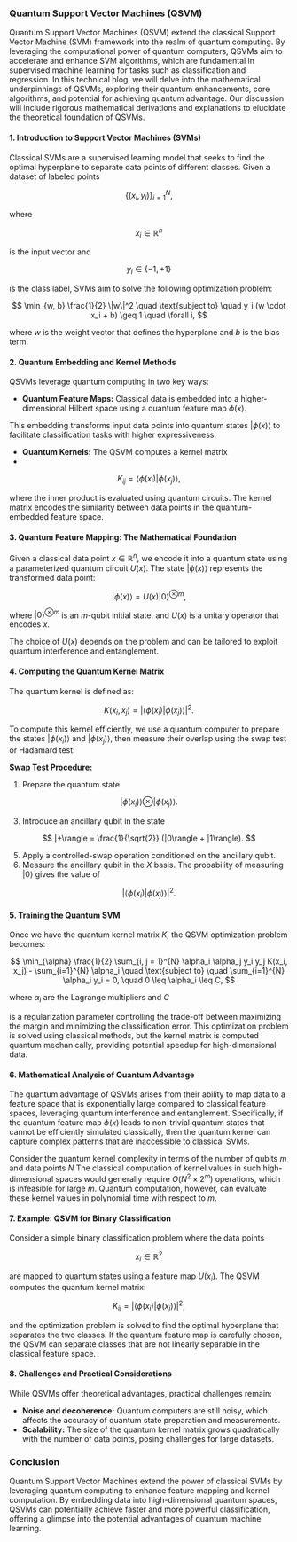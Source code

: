 ### Quantum Support Vector Machines (QSVM)

Quantum Support Vector Machines (QSVM) extend the classical Support Vector Machine (SVM) framework into the realm of quantum computing. By leveraging the computational power of quantum computers, QSVMs aim to accelerate and enhance SVM algorithms, which are fundamental in supervised machine learning for tasks such as classification and regression. In this technical blog, we will delve into the mathematical underpinnings of QSVMs, exploring their quantum enhancements, core algorithms, and potential for achieving quantum advantage. Our discussion will include rigorous mathematical derivations and explanations to elucidate the theoretical foundation of QSVMs.

#### 1. Introduction to Support Vector Machines (SVMs)

Classical SVMs are a supervised learning model that seeks to find the optimal hyperplane to separate data points of different classes. Given a dataset of labeled points  

$$
\{(x_i, y_i)\}_{i=1}^{N},
$$

where

$$
x_i \in \mathbb{R}^n
$$

is the input vector and 

$$
y_i \in \{-1, +1\}
$$

is the class label, SVMs aim to solve the following optimization problem:

$$
\min_{w, b} \frac{1}{2} \|w\|^2 \quad \text{subject to} \quad y_i (w \cdot x_i + b) \geq 1 \quad \forall i,
$$  

where $w$ is the weight vector that defines the hyperplane and $b$ is the bias term.

#### 2. Quantum Embedding and Kernel Methods

QSVMs leverage quantum computing in two key ways:

- **Quantum Feature Maps:** Classical data is embedded into a higher-dimensional Hilbert space using a quantum feature map $\phi(x).$

This embedding transforms input data points into quantum states $|\phi(x)\rangle$ to facilitate classification tasks with higher expressiveness.

- **Quantum Kernels:** The QSVM computes a kernel matrix
- 
$$
K_{ij} = \langle \phi(x_i) | \phi(x_j) \rangle,
$$

where the inner product is evaluated using quantum circuits. The kernel matrix encodes the similarity between data points in the quantum-embedded feature space.

#### 3. Quantum Feature Mapping: The Mathematical Foundation

Given a classical data point  $x \in \mathbb{R}^n,$  we encode it into a quantum state using a parameterized quantum circuit $U(x).$ 
The state $|\phi(x)\rangle$  represents the transformed data point:

$$
|\phi(x)\rangle = U(x)|0\rangle^{\otimes m},
$$  

where  $|0\rangle^{\otimes m}$ is an $m$-qubit initial state, and  $U(x)$ is a unitary operator that encodes $x.$

The choice of $U(x)$ depends on the problem and can be tailored to exploit quantum interference and entanglement.

#### 4. Computing the Quantum Kernel Matrix

The quantum kernel is defined as:

$$
K(x_i, x_j) = |\langle \phi(x_i) | \phi(x_j) \rangle|^2.
$$  

To compute this kernel efficiently, we use a quantum computer to prepare the states  $|\phi(x_i)\rangle$ and $|\phi(x_j)\rangle,$ 
then measure their overlap using the swap test or Hadamard test:

**Swap Test Procedure:**

1. Prepare the quantum state  

$$
|\phi(x_i)\rangle \otimes |\phi(x_j)\rangle.
$$  

3. Introduce an ancillary qubit in the state
   
$$
|+\rangle = \frac{1}{\sqrt{2}} (|0\rangle + |1\rangle).
$$

5. Apply a controlled-swap operation conditioned on the ancillary qubit.
6. Measure the ancillary qubit in the $X$  basis. The probability of measuring $|0\rangle$  gives the value of  

$$
|\langle \phi(x_i) | \phi(x_j) \rangle|^2.
$$  

#### 5. Training the Quantum SVM

Once we have the quantum kernel matrix $K,$  the QSVM optimization problem becomes:

$$
\min_{\alpha} \frac{1}{2} \sum_{i, j = 1}^{N} \alpha_i \alpha_j y_i y_j K(x_i, x_j) - \sum_{i=1}^{N} \alpha_i \quad \text{subject to} \quad \sum_{i=1}^{N} \alpha_i y_i = 0, \quad 0 \leq \alpha_i \leq C,
$$  

where $\alpha_i$ are the Lagrange multipliers and $C$ 

is a regularization parameter controlling the trade-off between maximizing the margin and minimizing the classification error. This optimization problem is solved using classical methods, but the kernel matrix is computed quantum mechanically, providing potential speedup for high-dimensional data.

#### 6. Mathematical Analysis of Quantum Advantage

The quantum advantage of QSVMs arises from their ability to map data to a feature space that is exponentially large compared to classical feature spaces, leveraging quantum interference and entanglement. Specifically, if the quantum feature map  $\phi(x)$  leads to non-trivial quantum states that cannot be efficiently simulated classically, then the quantum kernel can capture complex patterns that are inaccessible to classical SVMs.

Consider the quantum kernel complexity in terms of the number of qubits $m$ and data points $N$ The classical computation of kernel values in such high-dimensional spaces would generally require $O(N^2 \times 2^m)$ operations, which is infeasible for large $m.$ Quantum computation, however, can evaluate these kernel values in polynomial time with respect to $m.$   

#### 7. Example: QSVM for Binary Classification

Consider a simple binary classification problem where the data points  

$$
x_i \in \mathbb{R}^2
$$  

are mapped to quantum states using a feature map  $U(x_i).$ The QSVM computes the quantum kernel matrix:

$$
K_{ij} = |\langle \phi(x_i) | \phi(x_j) \rangle|^2,
$$  

and the optimization problem is solved to find the optimal hyperplane that separates the two classes. If the quantum feature map is carefully chosen, the QSVM can separate classes that are not linearly separable in the classical feature space.

#### 8. Challenges and Practical Considerations

While QSVMs offer theoretical advantages, practical challenges remain:

- **Noise and decoherence:** Quantum computers are still noisy, which affects the accuracy of quantum state preparation and measurements.
- **Scalability:** The size of the quantum kernel matrix grows quadratically with the number of data points, posing challenges for large datasets.

### Conclusion

Quantum Support Vector Machines extend the power of classical SVMs by leveraging quantum computing to enhance feature mapping and kernel computation. By embedding data into high-dimensional quantum spaces, QSVMs can potentially achieve faster and more powerful classification, offering a glimpse into the potential advantages of quantum machine learning.

